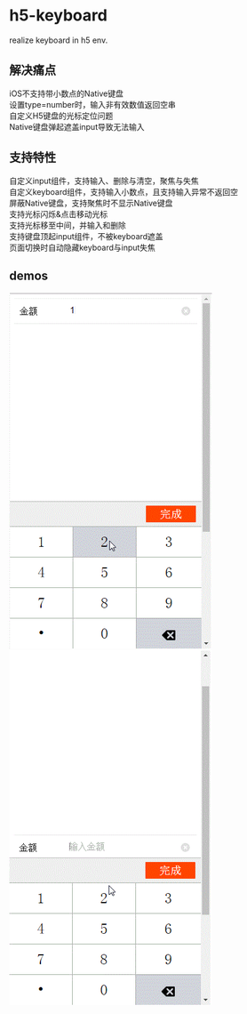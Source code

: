 # h5-keyboard

realize keyboard in h5 env.

## 解决痛点

iOS不支持带小数点的Native键盘  
设置type=number时，输入非有效数值返回空串  
自定义H5键盘的光标定位问题  
Native键盘弹起遮盖input导致无法输入  

## 支持特性

自定义input组件，支持输入、删除与清空，聚焦与失焦  
自定义keyboard组件，支持输入小数点，且支持输入异常不返回空  
屏蔽Native键盘，支持聚焦时不显示Native键盘  
支持光标闪烁&点击移动光标  
支持光标移至中间，并输入和删除  
支持键盘顶起input组件，不被keyboard遮盖  
页面切换时自动隐藏keyboard与input失焦  

## demos

![keyboard](https://github.com/tesky0125/blog/blob/gh-pages/images/gif/keyboard.gif)
![keyboard-2](https://github.com/tesky0125/blog/blob/gh-pages/images/gif/keyboard-2.gif)
